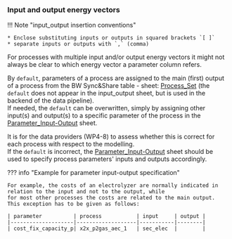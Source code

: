 ### Input and output energy vectors

!!! Note "input_output insertion conventions"

    * Enclose substituting inputs or outputs in squared brackets `[ ]`
    * separate inputs or outputs with `,` (comma)

For processes with multiple input and/or output energy vectors it might not always be clear to which energy vector a 
parameter column refers.

By `default`, parameters of a process are assigned to the main (first) output of a process from the BW 
Sync&Share table - sheet: [Process_Set](https://bwsyncandshare.kit.edu/f/2458081675)
(the `default` does not appear in the input_output sheet, but is used in the backend of the data pipeline).
<br>
If needed, the `default` can be overwritten, simply by assigning other input(s) and output(s) to a specific 
parameter of the process in the [Parameter_Input-Output](https://bwsyncandshare.kit.edu/f/2458081675) sheet.

It is for the data providers (WP4-8) to assess whether this is correct for each process with respect to the 
modelling.
<br>
If the `default` is incorrect, the [Parameter_Input-Output](https://bwsyncandshare.kit.edu/f/2458081675) sheet should be used to specify process parameters' inputs and outputs accordingly.

??? info "Example for parameter input-output specification"

    For example, the costs of an electrolyzer are normally indicated in relation to the input and not to the output, while
    for most other processes the costs are related to the main output. This exception has to be given as follows:
    
    | parameter          | process           | input     | output |
    |--------------------|-------------------|-----------|--------|
    | cost_fix_capacity_p| x2x_p2gas_aec_1   | sec_elec  |        |



